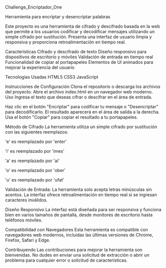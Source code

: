 Challenge_Encriptador_One

Herramienta para encriptar y desencriptar palabras 

Este proyecto es una herramienta de cifrado y descifrado basada en la web que permite a los usuarios codificar y decodificar mensajes utilizando un simple cifrado por sustitución. Presenta una interfaz de usuario limpia y responsiva y proporciona retroalimentación en tiempo real.

Características
Cifrado y descifrado de texto
Diseño responsivo para dispositivos de escritorio y móviles
Validación de entrada en tiempo real
Funcionalidad de copiar al portapapeles
Elementos de UI animados para mejorar la experiencia del usuario

Tecnologías Usadas
HTML5
CSS3
JavaScript 

Instrucciones de Configuración
Clona el repositorio o descarga los archivos del proyecto.
Abre el archivo index.html en un navegador web moderno.
Uso
Ingresa el texto que deseas cifrar o descifrar en el área de entrada.

Haz clic en el botón "Encriptar" para codificar tu mensaje o "Desencriptar" para decodificarlo.
El resultado aparecerá en el área de salida a la derecha.
Usa el botón "Copiar" para copiar el resultado a tu portapapeles.

Método de Cifrado
La herramienta utiliza un simple cifrado por sustitución con las siguientes reemplazos:

'e' es reemplazado por 'enter'

'i' es reemplazado por 'imes'

'a' es reemplazado por 'ai'

'o' es reemplazado por 'ober'

'u' es reemplazado por 'ufat'


Validación de Entrada:
La herramienta solo acepta letras minúsculas sin acentos. La interfaz ofrece retroalimentación en tiempo real si se ingresan caracteres inválidos.

Diseño Responsivo
La interfaz está diseñada para ser responsiva y funciona bien en varios tamaños de pantalla, desde monitores de escritorio hasta teléfonos móviles.

Compatibilidad con Navegadores
Esta herramienta es compatible con navegadores web modernos, incluidas las últimas versiones de Chrome, Firefox, Safari y Edge.

Contribuyendo
Las contribuciones para mejorar la herramienta son bienvenidas. No dudes en enviar una solicitud de extracción o abrir un problema para cualquier error o solicitud de características.

